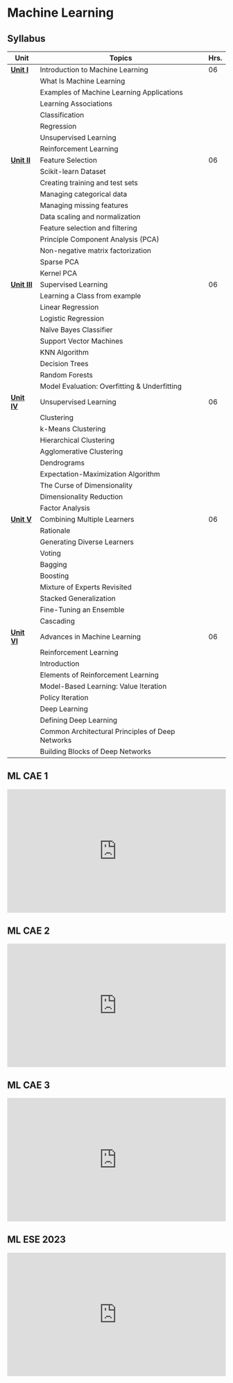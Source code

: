 # Machine Learning

## Syllabus

| Unit                | Topics                                          | Hrs. |
|---------------------|-------------------------------------------------|------|
| [**Unit I**](/ML/Unit1)          | Introduction to Machine Learning               | 06   |
|                     | What Is Machine Learning                       |      |
|                     | Examples of Machine Learning Applications      |      |
|                     | Learning Associations                          |      |
|                     | Classification                                  |      |
|                     | Regression                                     |      |
|                     | Unsupervised Learning                          |      |
|                     | Reinforcement Learning                         |      |
| [**Unit II**](/ML/Unit2)         | Feature Selection                              | 06   |
|                     | Scikit-learn Dataset                           |      |
|                     | Creating training and test sets                 |      |
|                     | Managing categorical data                      |      |
|                     | Managing missing features                      |      |
|                     | Data scaling and normalization                 |      |
|                     | Feature selection and filtering                |      |
|                     | Principle Component Analysis (PCA)             |      |
|                     | Non-negative matrix factorization              |      |
|                     | Sparse PCA                                     |      |
|                     | Kernel PCA                                     |      |
| [**Unit III**](/ML/Unit3)        | Supervised Learning                             | 06   |
|                     | Learning a Class from example                   |      |
|                     | Linear Regression                              |      |
|                     | Logistic Regression                            |      |
|                     | Naïve Bayes Classifier                        |      |
|                     | Support Vector Machines                        |      |
|                     | KNN Algorithm                                  |      |
|                     | Decision Trees                                 |      |
|                     | Random Forests                                 |      |
|                     | Model Evaluation: Overfitting & Underfitting   |      |
| [**Unit IV**](/ML/Unit4)         | Unsupervised Learning                           | 06   |
|                     | Clustering                                     |      |
|                     | k-Means Clustering                             |      |
|                     | Hierarchical Clustering                        |      |
|                     | Agglomerative Clustering                       |      |
|                     | Dendrograms                                    |      |
|                     | Expectation-Maximization Algorithm             |      |
|                     | The Curse of Dimensionality                    |      |
|                     | Dimensionality Reduction                       |      |
|                     | Factor Analysis                                |      |
| [**Unit V**](/ML/unit5)          | Combining Multiple Learners                    | 06   |
|                     | Rationale                                      |      |
|                     | Generating Diverse Learners                    |      |
|                     | Voting                                         |      |
|                     | Bagging                                        |      |
|                     | Boosting                                       |      |
|                     | Mixture of Experts Revisited                   |      |
|                     | Stacked Generalization                         |      |
|                     | Fine-Tuning an Ensemble                        |      |
|                     | Cascading                                      |      |
| [**Unit VI**](/ML/Unit6)         | Advances in Machine Learning                    | 06   |
|                     | Reinforcement Learning                          |      |
|                     | Introduction                                   |      |
|                     | Elements of Reinforcement Learning              |      |
|                     | Model-Based Learning: Value Iteration          |      |
|                     | Policy Iteration                               |      |
|                     | Deep Learning                                  |      |
|                     | Defining Deep Learning                         |      |
|                     | Common Architectural Principles of Deep Networks|      |
|                     | Building Blocks of Deep Networks               |      |

## ML CAE 1

<div style="position: relative; width: 100%; height: auto; max-width: 100%; padding-top: 56.25%;">
  <iframe src="https://drive.google.com/file/d/1idPJDiV-4aXGxWX03DfrtpYACJGNoNsG/preview" style="position: absolute; top: 0; left: 0; width: 100%; height: 100%;" frameborder="0" scrolling="no"></iframe>
</div>

## ML CAE 2

<div style="position: relative; width: 100%; height: auto; max-width: 100%; padding-top: 56.25%;">
  <iframe src="https://drive.google.com/file/d/1YcUZ41pEQ9W45jVVWfkKFs4O8X43bdJ9/preview" style="position: absolute; top: 0; left: 0; width: 100%; height: 100%;" frameborder="0" scrolling="no"></iframe>
</div>

## ML CAE 3

<div style="position: relative; width: 100%; height: auto; max-width: 100%; padding-top: 56.25%;">
  <iframe src="https://drive.google.com/file/d/1ETm3KnKFYwEDZycoNGhrcYOHHkqdoCEH/preview" style="position: absolute; top: 0; left: 0; width: 100%; height: 100%;" frameborder="0" scrolling="no"></iframe>
</div>

## ML ESE 2023

<div style="position: relative; width: 100%; height: auto; max-width: 100%; padding-top: 56.25%;">
  <iframe src="https://drive.google.com/file/d/10GJUUuTijwWcJMqxV799-4_vTBpKorqC/preview" style="position: absolute; top: 0; left: 0; width: 100%; height: 100%;" frameborder="0" scrolling="no"></iframe>
</div>